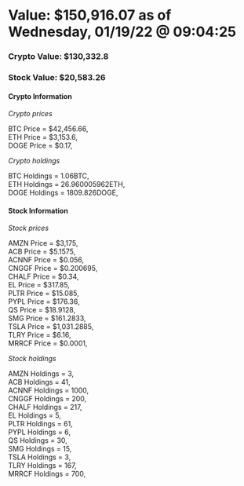 # Value: $150,916.07 as of Wednesday, 01/19/22 @ 09:04:25 

### Crypto Value: $130,332.8

### Stock Value: $20,583.26

#### Crypto Information 
*Crypto prices* 

BTC Price = $42,456.66,  
ETH Price = $3,153.6,  
DOGE Price = $0.17,  


*Crypto holdings* 

BTC Holdings = 1.06BTC,  
ETH Holdings = 26.960005962ETH,  
DOGE Holdings = 1809.826DOGE,  


#### Stock Information 

*Stock prices* 

AMZN Price = $3,175,  
ACB Price = $5.1575,  
ACNNF Price = $0.056,  
CNGGF Price = $0.200695,  
CHALF Price = $0.34,  
EL Price = $317.85,  
PLTR Price = $15.085,  
PYPL Price = $176.36,  
QS Price = $18.9128,  
SMG Price = $161.2833,  
TSLA Price = $1,031.2885,  
TLRY Price = $6.16,  
MRRCF Price = $0.0001,  


*Stock holdings* 

AMZN Holdings = 3,  
ACB Holdings = 41,  
ACNNF Holdings = 1000,  
CNGGF Holdings = 200,  
CHALF Holdings = 217,  
EL Holdings = 5,  
PLTR Holdings = 61,  
PYPL Holdings = 6,  
QS Holdings = 30,  
SMG Holdings = 15,  
TSLA Holdings = 3,  
TLRY Holdings = 167,  
MRRCF Holdings = 700,  


